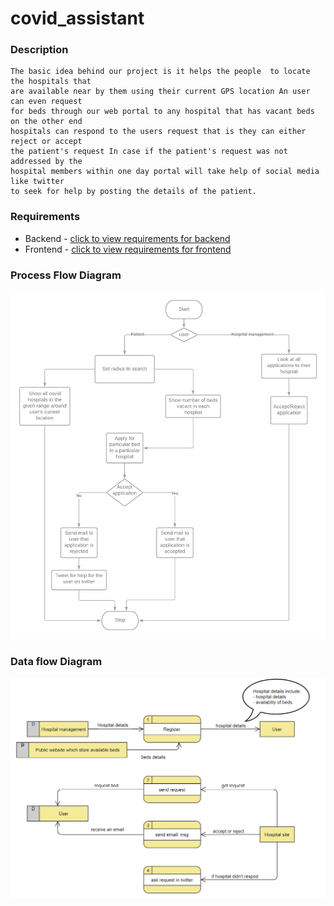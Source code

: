 # covid_assistant

### Description
```
The basic idea behind our project is it helps the people  to locate the hospitals that 
are available near by them using their current GPS location An user can even request 
for beds through our web portal to any hospital that has vacant beds on the other end 
hospitals can respond to the users request that is they can either reject or accept 
the patient's request In case if the patient's request was not addressed by the 
hospital members within one day portal will take help of social media like twitter 
to seek for help by posting the details of the patient.
```

### Requirements

* Backend  - [click to view requirements for backend](https://github.com/Jeffrin-J/covid-assistance/blob/master/backend/requirements.txt)
* Frontend - [click to view requirements for frontend](https://github.com/Jeffrin-J/covid-assistance/blob/master/frontend/package.json)

### Process Flow Diagram

![process flow](https://github.com/Jeffrin-J/covid-assistance/blob/master/flow_diagrams/flowchart.png?raw=true)

### Data flow Diagram

![data flow diagram](https://github.com/Jeffrin-J/covid-assistance/blob/master/flow_diagrams/image.png?raw=true)

